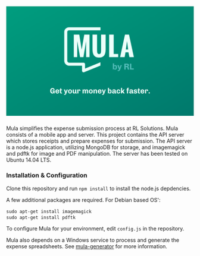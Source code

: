 # ![pageres](public/images/mula.png)

Mula simplifies the expense submission process at RL Solutions. Mula consists of a mobile app and server. This project contains the API server which stores receipts and prepare expenses for submission. The API server is a node.js application, utilizing MongoDB for storage, and imagemagick and pdftk for image and PDF manipulation. The server has been tested on Ubuntu 14.04 LTS.

### Installation & Configuration
Clone this repository and run `npm install` to install the node.js depdencies. 

A few additional packages are required. For Debian based OS':
```
sudo apt-get install imagemagick
sudo apt-get install pdftk
```

To configure Mula for your environment, edit `config.js` in the repository. 

Mula also depends on a Windows service to process and generate the expense spreadsheets. See [mula-generator](https://github.com/jasonhadi/mula-generator) for more information.
